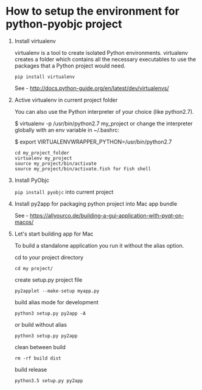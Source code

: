 # How to setup the environment for python-pyobjc project

1. Install virtualenv

	virtualenv is a tool to create isolated Python environments. virtualenv creates a folder which contains all the necessary 	executables to use the packages that a Python project would need.

	`pip install virtualenv`

	See - http://docs.python-guide.org/en/latest/dev/virtualenvs/

2. Active virtualenv in current project folder

    You can also use the Python interpreter of your choice (like python2.7).

    $ virtualenv -p /usr/bin/python2.7 my_project
    or change the interpreter globally with an env variable in ~/.bashrc:

    $ export VIRTUALENVWRAPPER_PYTHON=/usr/bin/python2.7

	```shell
	cd my_project_folder
	virtualenv my_project
	source my_project/bin/activate
    source my_project/bin/activate.fish for Fish shell
	```

3. Install PyObjc

	`pip install pyobjc` into current project

4. Install py2app for packaging python project into Mac app bundle

	See - https://allyourco.de/building-a-gui-application-with-pyqt-on-macos/

5. Let's start building app for Mac

    To build a standalone application you run it without the alias option.

    cd to your project directory

	`cd my project/`

    create setup.py project file

	`py2applet --make-setup myapp.py`

    build alias mode for development

	`python3 setup.py py2app -A`

    or build without alias

	`python3 setup.py py2app`

    clean between build

	`rm -rf build dist`

    build release

	`python3.5 setup.py py2app`
